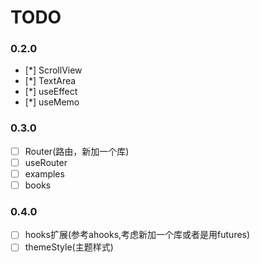 # TODO

### 0.2.0

- [*] ScrollView
- [*] TextArea
- [*] useEffect
- [*] useMemo

### 0.3.0

- [ ] Router(路由，新加一个库)
- [ ] useRouter
- [ ] examples
- [ ] books

### 0.4.0

- [ ] hooks扩展(参考ahooks,考虑新加一个库或者是用futures)
- [ ] themeStyle(主题样式)
